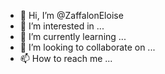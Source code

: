 - 👋 Hi, I’m @ZaffalonEloise
- 👀 I’m interested in ...
- 🌱 I’m currently learning ...
- 💞️ I’m looking to collaborate on ...
- 📫 How to reach me ...

<!---
ZaffalonEloise/ZaffalonEloise is a ✨ special ✨ repository because its `README.md` (this file) appears on your GitHub profile.
You can click the Preview link to take a look at your changes.
--->
